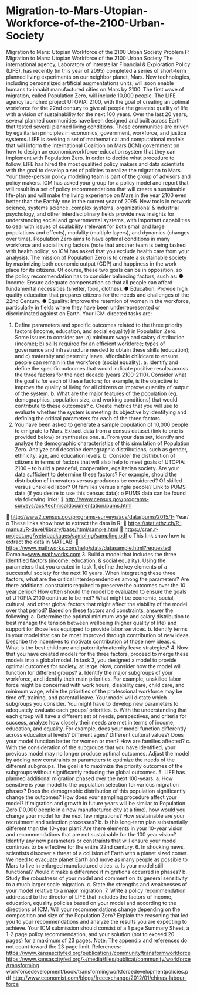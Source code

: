 # Migration-to-Mars-Utopian-Workforce-of-the-2100-Urban-Society
Migration to Mars: Utopian Workforce of the 2100 Urban Society
Problem F: Migration to Mars: Utopian Workforce of the 2100 Urban Society
The international agency, Laboratory of Interstellar Financial & Exploration Policy
(LIFE), has recently (in this year of 2095) completed a series of short-term planned
living experiments on our neighbor planet, Mars. New technologies, including
personalized artificial augmentations units, will soon enable humans to inhabit
manufactured cities on Mars by 2100. The first wave of migration, called Population
Zero, will include 10,000 people.
The LIFE agency launched project UTOPIA: 2100, with the goal of creating an optimal
workforce for the 22nd century to give all people the greatest quality of life with a vision
of sustainability for the next 100 years. Over the last 20 years, several planned
communities have been designed and built across Earth that tested several planned
living conditions. These communities are driven by egalitarian principles in economics,
government, workforce, and justice systems.
LIFE is seeking a set of mathematical and computational models that will inform the
International Coalition on Mars (ICM) government on how to design an economicworkforce-education
system that they can implement with Population Zero. In order to
decide what procedure to follow, LIFE has hired the most qualified policy makers and
data scientists with the goal to develop a set of policies to realize the migration to Mars.
Your three-person policy modeling team is part of the group of advisors and policy
makers. ICM has asked your group for a policy model and report that will result in a set
of policy recommendations that will create a sustainable life-plan and will make the
living experience on Mars in the year 2100 even better than the Earthly one in the
current year of 2095.
New tools in network science, systems science, complex systems, organizational &
industrial psychology, and other interdisciplinary fields provide new insights for
understanding social and governmental systems, with important capabilities to deal with
issues of scalability (relevant for both small and large populations and effects), modality
(multiple layers), and dynamics (changes over time).
Population Zero aims to have optimal conditions in many workforce and social living
factors (note that another team is being tasked with health policy, so ICM has asked
that you exclude health care from your analysis). The mission of Population Zero is to
create a sustainable society by maximizing both economic output (GDP) and happiness
in the work place for its citizens. Of course, these two goals can be in opposition, so the
policy recommendation has to consider balancing factors, such as:
● Income: Ensure adequate compensation so that all people can afford
fundamental necessities (shelter, food, clothes).
● Education: Provide high quality education that prepares citizens for the needs
and challenges of the 22nd Century.
● Equality: Improve the retention of women in the workforce, particularly in fields
where they have been underrepresented or discriminated against on Earth.
Your ICM-directed tasks are:
1. Define parameters and specific outcomes related to the three priority factors
(income, education, and social equality) in Population Zero. Some issues to
consider are: a) minimum wage and salary distribution (income); b) skills
required for an efficient workforce; types of governance and infrastructure
needed to obtain these skills (education); and c) maternity and paternity leave,
affordable childcare to ensure people can remain in the workforce (social
equality).
a. Identify and define the specific outcomes that would indicate positive
results across the three factors for the next decade (years 2100-2110).
Consider what the goal is for each of these factors; for example, is the
objective to improve the quality of living for all citizens or improve quantity
of output of the system.
b. What are the major features of the population (eg. demographics,
population size, and working conditions) that would contribute to these
outcomes?
c. Create metrics that you will use to evaluate whether the system is meeting
its objective by identifying and defining the critical parameters for each of
the three factors.
2. You have been asked to generate a sample population of 10,000 people to
emigrate to Mars. Extract data from a census dataset (link to one is provided
below) or synthesize one.
a. From your data set, identify and analyze the demographic characteristics
of this simulation of Population Zero. Analyze and describe demographic
distributions, such as gender, ethnicity, age, and education levels.
b. Consider the distribution of citizens in terms of factors that will also help to
meet goals of UTOPIA: 2100 – to build a peaceful, cooperative, egalitarian
society. Are your data sufficient to determine these factors? For example,
should the distribution of innovators versus producers be considered? Of
skilled versus unskilled labor? Of families versus single people? 
Link to PUMS data (if you desire to use this census data):
o PUMS data can be found via following links:
 http://www.census.gov/programs-surveys/acs/technicaldocumentation/pums.html

 http://www2.census.gov/programs-surveys/acs/data/pums/2015/1-
Year/
o These links show how to extract the data in R:
 https://stat.ethz.ch/R-manual/R-devel/library/base/html/sample.html
 https://cran.r-project.org/web/packages/sampling/sampling.pdf
o This link show how to extract the data in MATLAB:
 https://www.mathworks.com/help/stats/datasample.html?requested
Domain=www.mathworks.com
3. Build a model that includes the three identified factors (income, education, &
social equality). Using the parameters that you created in task 1, define the key
elements of a successful society for the next 10 years. When integrating these
three factors, what are the critical interdependencies among the parameters?
Are there additional constraints required to preserve the outcomes over the 10
year period? How often should the model be evaluated to ensure the goals of
UTOPIA 2100 continue to be met? What might be economic, social, cultural, and
other global factors that might affect the viability of the model over that period?
Based on these factors and constraints, answer the following:
a. Determine the optimal minimum wage and salary distribution to best
manage the tension between wellbeing (higher quality of life) and support
for those less equipped to provide labor services.
b. Identify terms in your model that can be most improved through
contribution of new ideas. Describe the incentives to motivate contribution
of those new ideas.
c. What is the best childcare and paternity/maternity leave strategies?
4. Now that you have created models for the three factors, proceed to merge these
models into a global model. In task 3, you designed a model to provide optimal
outcomes for society, at large. Now, consider how the model will function for
different groups?
a. Identify the major subgroups of your workforce, and identify their main
priorities. For example, unskilled labor force might be concerned with work
hours, disability care, child care, and minimum wage, while the priorities of
the professional workforce may be time off, training, and parental leave.
Your model will dictate which subgroups you consider. You might have to
develop new parameters to adequately evaluate each groups’ priorities.
b. With the understanding that each group will have a different set of needs,
perspectives, and criteria for success, analyze how closely their needs are
met in terms of income, education, and equality. For example, does your
model function differently across educational levels? Different ages?
Different cultural values? Does your model function better for women or
men? How are families affected?
c. With the consideration of the subgroups that you have identified, your
previous model may no longer produce optimal outcomes. Adjust the
model by adding new constraints or parameters to optimize the needs of
the different subgroups. The goal is to maximize the priority outcomes of
the subgroups without significantly reducing the global outcomes.
5. LIFE has planned additional migration phased over the next 100-years.
a. How sensitive is your model to the population selection for various
migration phases? Does the demographic distribution of this population
significantly change the outcomes? How does your sampling procedure
affect your model? If migration and growth in future years will be similar to
Population Zero (10,000 people in a new manufactured city at a time),
how would you change your model for the next few migrations? How
sustainable are your recruitment and selection processes?
b. Is this long-term plan substantially different than the 10-year plan? Are
there elements in your 10-year vision and recommendations that are not
sustainable for the 100 year vision? Identify any new parameters or
constraints that will ensure your model continues to be effective for the
entire 22nd century.
6. In shocking news, scientists discover a threat of a collision of Earth with a planet
sized comet. We need to evacuate planet Earth and move as many people as
possible to Mars to live in enlarged manufactured cities.
a. Is your model still functional? Would it make a difference if migrations
occurred in phases?
b. Study the robustness of your model and comment on its general sensitivity
to a much larger scale migration.
c. State the strengths and weaknesses of your model relative to a major
migration.
7. Write a policy recommendation addressed to the director of LIFE that includes
the factors of income, education, equality policies based on your model and
according to the directions of ICM. Will your recommendations change
depending on the composition and size of the Population Zero? Explain the 
reasoning that led you to your recommendations and analyze the results you are
expecting to achieve.
Your ICM submission should consist of a 1 page Summary Sheet, a 1-2 page policy
recommendation, and your solution (not to exceed 20 pages) for a maximum of 23
pages. Note: The appendix and references do not count toward the 23 page limit.
References:
https://www.kansascityfed.org/publications/community/transformworkforce
https://www.kansascityfed.org/~/media/files/publicat/community/workforce/transforming
workforcedevelopment/book/transformingworkforcedevelopmentpolicies.pdf
http://www.economist.com/blogs/freeexchange/2012/01/chinas-labour-force

